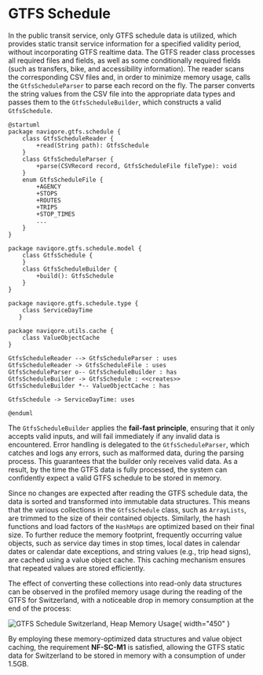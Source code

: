# GTFS Schedule

In the public transit service, only GTFS schedule data is utilized, which provides static transit service information
for a specified validity period, without incorporating GTFS realtime data. The GTFS reader class processes all required
files and fields, as well as some conditionally required fields (such as transfers, bike, and accessibility
information). The reader scans the corresponding CSV files and, in order to minimize memory usage, calls
the `GtfsScheduleParser` to parse each record on the fly. The parser converts the string values from the CSV file into
the appropriate data types and passes them to the `GtfsScheduleBuilder`, which constructs a valid `GtfsSchedule`.

```plantuml
@startuml
package naviqore.gtfs.schedule {
    class GtfsScheduleReader {
        +read(String path): GtfsSchedule
    }
    class GtfsScheduleParser {
        +parse(CSVRecord record, GtfsScheduleFile fileType): void
    }
    enum GtfsScheduleFile {
        +AGENCY
        +STOPS
        +ROUTES
        +TRIPS
        +STOP_TIMES
        ...
    }
}

package naviqore.gtfs.schedule.model {
    class GtfsSchedule {
    }
    class GtfsScheduleBuilder {
        +build(): GtfsSchedule
    }
}

package naviqore.gtfs.schedule.type {
    class ServiceDayTime
   }

package naviqore.utils.cache {
    class ValueObjectCache
}

GtfsScheduleReader --> GtfsScheduleParser : uses
GtfsScheduleReader -> GtfsScheduleFile : uses
GtfsScheduleParser o-- GtfsScheduleBuilder : has
GtfsScheduleBuilder -> GtfsSchedule : <<creates>>
GtfsScheduleBuilder *-- ValueObjectCache : has

GtfsSchedule -> ServiceDayTime: uses

@enduml
```

The `GtfsScheduleBuilder` applies the **fail-fast principle**, ensuring that it only accepts valid inputs, and will fail
immediately if any invalid data is encountered. Error handling is delegated to the `GtfsScheduleParser`, which catches
and logs any errors, such as malformed data, during the parsing process. This guarantees that the builder only receives
valid data. As a result, by the time the GTFS data is fully processed, the system can confidently expect a valid GTFS
schedule to be stored in memory.

Since no changes are expected after reading the GTFS schedule data, the data is sorted and transformed into immutable
data structures. This means that the various collections in the `GtfsSchedule` class, such as `ArrayLists`, are trimmed
to the size of their contained objects. Similarly, the hash functions and load factors of the `HashMaps` are optimized
based on their final size. To further reduce the memory footprint, frequently occurring value objects, such as service
day times in stop times, local dates in calendar dates or calendar date exceptions, and string values (e.g., trip head
signs), are cached using a value object cache. This caching mechanism ensures that repeated values are stored
efficiently.

The effect of converting these collections into read-only data structures can be observed in the profiled memory usage
during the reading of the GTFS for Switzerland, with a noticeable drop in memory consumption at the end of the process:

![GTFS Schedule Switzerland, Heap Memory Usage](gtfs_schedule_ch_heap.png){ width="450" }

By employing these memory-optimized data structures and value object caching, the requirement **NF-SC-M1** is satisfied,
allowing the GTFS static data for Switzerland to be stored in memory with a consumption of under 1.5GB.
